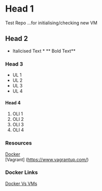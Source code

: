 # Head 1
Test Repo ...for initialising/checking new VM
## Head 2


* Italicised Text *
** Bold Text**

### Head 3
- UL 1
- UL 2
- UL 3
- UL 4

#### Head 4
1. OLI 1
2. OLI 2
4. OLI 3
5. OLI 4


### Resources
[Docker](https://www.docker.com/)  
[Vagrant] (https://www.vagrantup.com/)


### Docker Links
[Docker Vs VMs][1]

[1]: http://devops.com/2014/11/24/docker-vs-vms/
